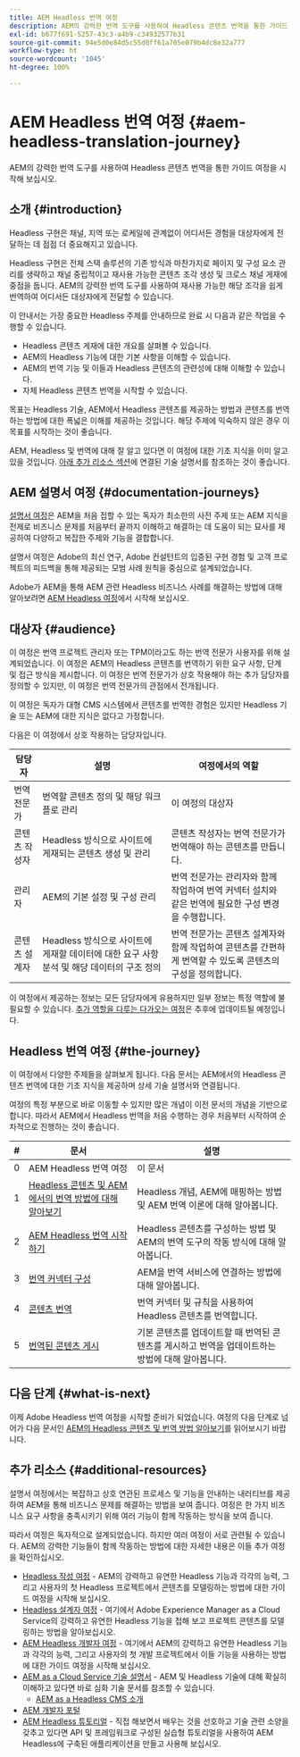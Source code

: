 ```yaml
---
title: AEM Headless 번역 여정
description: AEM의 강력한 번역 도구를 사용하여 Headless 콘텐츠 번역을 통한 가이드 여정을 시작해 보십시오.
exl-id: b677f691-5257-43c3-a4b9-c34932577b31
source-git-commit: 94e5d0e84d5c55d0ff61a705e079b4dc8e32a777
workflow-type: ht
source-wordcount: '1045'
ht-degree: 100%

---
```


# AEM Headless 번역 여정 {#aem-headless-translation-journey}

AEM의 강력한 번역 도구를 사용하여 Headless 콘텐츠 번역을 통한 가이드 여정을 시작해 보십시오.

## 소개 {#introduction}

Headless 구현은 채널, 지역 또는 로케일에 관계없이 어디서든 경험을 대상자에게 전달하는 데 점점 더 중요해지고 있습니다.

Headless 구현은 전체 스택 솔루션의 기존 방식과 마찬가지로 페이지 및 구성 요소 관리를 생략하고 채널 중립적이고 재사용 가능한 콘텐츠 조각 생성 및 크로스 채널 게재에 중점을 둡니다. AEM의 강력한 번역 도구를 사용하여 재사용 가능한 해당 조각을 쉽게 번역하여 어디서든 대상자에게 전달할 수 있습니다.

이 안내서는 가장 중요한 Headless 주제를 안내하므로 완료 시 다음과 같은 작업을 수행할 수 있습니다.

* Headless 콘텐츠 게재에 대한 개요를 살펴볼 수 있습니다.
* AEM의 Headless 기능에 대한 기본 사항을 이해할 수 있습니다.
* AEM의 번역 기능 및 이들과 Headless 콘텐츠의 관련성에 대해 이해할 수 있습니다.
* 자체 Headless 콘텐츠 번역을 시작할 수 있습니다.

목표는 Headless 기술, AEM에서 Headless 콘텐츠를 제공하는 방법과 콘텐츠를 번역하는 방법에 대한 폭넓은 이해를 제공하는 것입니다. 해당 주제에 익숙하지 않은 경우 이 목표를 시작하는 것이 좋습니다.

AEM, Headless 및 번역에 대해 잘 알고 있다면 이 여정에 대한 기초 지식을 이미 알고 있을 것입니다. [아래 추가 리소스 섹션](#additional-resources)에 연결된 기술 설명서를 참조하는 것이 좋습니다.

## AEM 설명서 여정 {#documentation-journeys}

[설명서 여정](/help/journey-documentation/documentation-journeys.md)은 AEM을 처음 접할 수 있는 독자가 최소한의 사전 주제 또는 AEM 지식을 전제로 비즈니스 문제를 처음부터 끝까지 이해하고 해결하는 데 도움이 되는 묘사를 제공하여 다양하고 복잡한 주제와 기능을 결합합니다.

설명서 여정은 Adobe의 최신 연구, Adobe 컨설턴트의 입증된 구현 경험 및 고객 프로젝트의 피드백을 통해 제공되는 모범 사례 원칙을 중심으로 설계되었습니다.

Adobe가 AEM을 통해 AEM 관련 Headless 비즈니스 사례를 해결하는 방법에 대해 알아보려면 [AEM Headless 여정](/help/journey-documentation/documentation-journeys.md)에서 시작해 보십시오.

## 대상자 {#audience}

이 여정은 번역 프로젝트 관리자 또는 TPM이라고도 하는 번역 전문가 사용자를 위해 설계되었습니다. 이 여정은 AEM의 Headless 콘텐츠를 번역하기 위한 요구 사항, 단계 및 접근 방식을 제시합니다. 이 여정은 번역 전문가가 상호 작용해야 하는 추가 담당자를 정의할 수 있지만, 이 여정은 번역 전문가의 관점에서 전개됩니다.

이 여정은 독자가 대형 CMS 시스템에서 콘텐츠를 번역한 경험은 있지만 Headless 기술 또는 AEM에 대한 지식은 없다고 가정합니다.

다음은 이 여정에서 상호 작용하는 담당자입니다.

| 담당자 | 설명 | 여정에서의 역할 |
|---|---|---|
| 번역 전문가 | 번역할 콘텐츠 정의 및 해당 워크플로 관리 | 이 여정의 대상자 |
| 콘텐츠 작성자 | Headless 방식으로 사이트에 게재되는 콘텐츠 생성 및 관리 | 콘텐츠 작성자는 번역 전문가가 번역해야 하는 콘텐츠를 만듭니다. |
| 관리자 | AEM의 기본 설정 및 구성 관리 | 번역 전문가는 관리자와 함께 작업하여 번역 커넥터 설치와 같은 번역에 필요한 구성 변경을 수행합니다. |
| 콘텐츠 설계자 | Headless 방식으로 사이트에 게재할 데이터에 대한 요구 사항 분석 및 해당 데이터의 구조 정의 | 번역 전문가는 콘텐츠 설계자와 함께 작업하여 콘텐츠를 간편하게 번역할 수 있도록 콘텐츠의 구성을 정의합니다. |

이 여정에서 제공하는 정보는 모든 담당자에게 유용하지만 일부 정보는 특정 역할에 불필요할 수 있습니다. [추가 역할을 다루는 다가오는 여정](/help/journey-documentation/documentation-journeys.md#journeys)은 추후에 업데이트될 예정입니다.

## Headless 번역 여정 {#the-journey}

이 여정에서 다양한 주제들을 살펴보게 됩니다. 다음 문서는 AEM에서의 Headless 콘텐츠 번역에 대한 기초 지식을 제공하며 상세 기술 설명서와 연결됩니다.

여정의 특정 부분으로 바로 이동할 수 있지만 많은 개념이 이전 문서의 개념을 기반으로 합니다. 따라서 AEM에서 Headless 번역을 처음 수행하는 경우 처음부터 시작하여 순차적으로 진행하는 것이 좋습니다.

| # | 문서 | 설명 |
|---|---|---|
| 0 | AEM Headless 번역 여정 | 이 문서 |
| 1 | [Headless 콘텐츠 및 AEM에서의 번역 방법에 대해 알아보기](learn-about.md) | Headless 개념, AEM에 매핑하는 방법 및 AEM 번역 이론에 대해 알아봅니다. |
| 2 | [AEM Headless 번역 시작하기](getting-started.md) | Headless 콘텐츠를 구성하는 방법 및 AEM의 번역 도구의 작동 방식에 대해 알아봅니다. |
| 3 | [번역 커넥터 구성](configure-connector.md) | AEM을 번역 서비스에 연결하는 방법에 대해 알아봅니다. |
| 4 | [콘텐츠 번역](translate-content.md) | 번역 커넥터 및 규칙을 사용하여 Headless 콘텐츠를 번역합니다. |
| 5 | [번역된 콘텐츠 게시](publish-content.md) | 기본 콘텐츠를 업데이트할 때 번역된 콘텐츠를 게시하고 번역을 업데이트하는 방법에 대해 알아봅니다. |

## 다음 단계 {#what-is-next}

이제 Adobe Headless 번역 여정을 시작할 준비가 되었습니다. 여정의 다음 단계로 넘어가 다음 문서인 [AEM의 Headless 콘텐츠 및 번역 방법 알아보기](learn-about.md)를 읽어보시기 바랍니다.

## 추가 리소스 {#additional-resources}

설명서 여정에서는 복잡하고 상호 연관된 프로세스 및 기능을 안내하는 내러티브를 제공하여 AEM을 통해 비즈니스 문제를 해결하는 방법을 보여 줍니다. 여정은 한 가지 비즈니스 요구 사항을 충족시키기 위해 여러 기능이 함께 작동하는 방식을 보여 줍니다.

따라서 여정은 독자적으로 설계되었습니다. 하지만 여러 여정이 서로 관련될 수 있습니다. AEM의 강력한 기능들이 함께 작동하는 방법에 대한 자세한 내용은 이들 추가 여정을 확인하십시오.

* [Headless 작성 여정](/help/journey-headless/author/overview.md) - AEM의 강력하고 유연한 Headless 기능과 각각의 능력, 그리고 사용자의 첫 Headless 프로젝트에서 콘텐츠를 모델링하는 방법에 대한 가이드 여정을 시작해 보십시오.
* [Headless 설계자 여정](/help/journey-headless/architect/overview.md) - 여기에서 Adobe Experience Manager as a Cloud Service의 강력하고 유연한 Headless 기능을 접해 보고 프로젝트 콘텐츠를 모델링하는 방법을 알아보십시오.
* [AEM Headless 개발자 여정](/help/journey-headless/developer/overview.md) - 여기에서 AEM의 강력하고 유연한 Headless 기능과 각각의 능력, 그리고 사용자의 첫 개발 프로젝트에서 이들 기능을 사용하는 방법에 대한 가이드 여정을 시작해 보십시오.
* [AEM as a Cloud Service 기술 설명서](https://experienceleague.adobe.com/docs/experience-manager-cloud-service.html) - AEM 및 Headless 기술에 대해 확실히 이해하고 있다면 바로 심화 기술 문서를 참조할 수 있습니다.
   * [AEM as a Headless CMS 소개](/help/headless/introduction.md)
* [AEM 개발자 포털](https://experienceleague.adobe.com/landing/experience-manager/headless/developer.html)
* [AEM Headless 튜토리얼](https://experienceleague.adobe.com/docs/experience-manager-learn/getting-started-with-aem-headless/overview.html) - 직접 해보면서 배우는 것을 선호하고 기술 관련 소양을 갖추고 있다면 API 및 프레임워크로 구성된 실습형 튜토리얼을 사용하여 AEM Headless에 구축된 애플리케이션을 만들고 사용해 보십시오.
